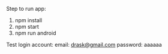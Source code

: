 Step to run app:

1. npm install
2. npm start
3. npm run android

Test login account: 
   email: drask@gmail.com
   password: aaaaaa
